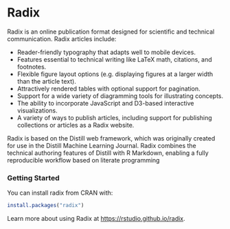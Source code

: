 Radix
================

<!-- README.md is generated from README.Rmd. Please edit that file -->

Radix is an online publication format designed for scientific and
technical communication. Radix articles include:

  - Reader-friendly typography that adapts well to mobile devices.
  - Features essential to technical writing like LaTeX math, citations,
    and footnotes.
  - Flexible figure layout options (e.g. displaying figures at a larger
    width than the article text).
  - Attractively rendered tables with optional support for pagination.
  - Support for a wide variety of diagramming tools for illustrating
    concepts.
  - The ability to incorporate JavaScript and D3-based interactive
    visualizations.
  - A variety of ways to publish articles, including support for
    publishing collections or articles as a Radix website.

Radix is based on the Distill web framework, which was originally
created for use in the Distill Machine Learning Journal. Radix combines
the technical authoring features of Distill with R Markdown, enabling a
fully reproducible workflow based on literate programming

### Getting Started

You can install radix from CRAN with:

``` r
install.packages("radix")
```

Learn more about using Radix at <https://rstudio.github.io/radix>.
